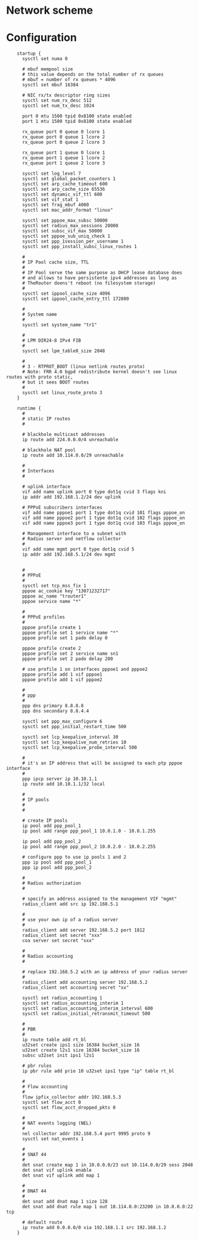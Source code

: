 # Network scheme

# Configuration

		startup {
		  sysctl set numa 0
		
		  # mbuf mempool size
		  # this value depends on the total number of rx queues
		  # mbuf = number of rx queues * 4096
		  sysctl set mbuf 16384
		  
		  # NIC rx/tx descriptor ring sizes
		  sysctl set num_rx_desc 512
		  sysctl set num_tx_desc 1024
		
		  port 0 mtu 1500 tpid 0x8100 state enabled
		  port 1 mtu 1500 tpid 0x8100 state enabled
		
		  rx_queue port 0 queue 0 lcore 1
		  rx_queue port 0 queue 1 lcore 2
		  rx_queue port 0 queue 2 lcore 3
		
		  rx_queue port 1 queue 0 lcore 1
		  rx_queue port 1 queue 1 lcore 2
		  rx_queue port 1 queue 2 lcore 3
			
		  sysctl set log_level 7
		  sysctl set global_packet_counters 1
		  sysctl set arp_cache_timeout 600
		  sysctl set arp_cache_size 65536
		  sysctl set dynamic_vif_ttl 600
		  sysctl set vif_stat 1
		  sysctl set frag_mbuf 4000
		  sysctl set mac_addr_format "linux"
		  
		  sysctl set pppoe_max_subsc 50000
		  sysctl set radius_max_sessions 20000
		  sysctl set subsc_vif_max 50000
		  sysctl set pppoe_sub_uniq_check 1
		  sysctl set ppp_1session_per_username 1
		  sysctl set ppp_install_subsc_linux_routes 1
		
		  #
		  # IP Pool cache size, TTL
		  #
		  # IP Pool serve the same purpose as DHCP lease database does
		  # and allows to have persistente ipv4 addresses as long as
		  # TheRouter doens't reboot (no filesystem storage)
		  #
		  sysctl set ippool_cache_size 4096
		  sysctl set ippool_cache_entry_ttl 172800
		
		  #
		  # System name
		  #
		  sysctl set system_name "tr1"
		  		  
		  #
		  # LPM DIR24-8 IPv4 FIB
		  #
		  sysctl set lpm_table8_size 2048
		
		  #
		  # 3 - RTPROT_BOOT (linux netlink routes proto) 
		  # Note: FRR 4.0 bgpd redistribute kernel doesn't see linux routes with proto static,
		  # but it sees BOOT routes
		  #
		  sysctl set linux_route_proto 3  
		}
		
		runtime {
		  #
		  # static IP routes
		  #
		  
		  # blackhole multicast addresses
		  ip route add 224.0.0.0/4 unreachable
		
		  # blackhole NAT pool
		  ip route add 10.114.0.0/29 unreachable
		
		  #
		  # Interfaces
		  #
		  
		  # uplink interface
		  vif add name uplink port 0 type dot1q cvid 3 flags kni
		  ip addr add 192.168.1.2/24 dev uplink
		  
		  # PPPoE subscribers interfaces
		  vif add name pppoe1 port 1 type dot1q cvid 101 flags pppoe_on
		  vif add name pppoe2 port 1 type dot1q cvid 102 flags pppoe_on
		  vif add name pppoe3 port 1 type dot1q cvid 103 flags pppoe_on
		  
		  # Management interface to a subnet with 
		  # Radius server and netflow collector
		  #
		  vif add name mgmt port 0 type dot1q cvid 5
		  ip addr add 192.168.5.1/24 dev mgmt
		
		  
		  # 
		  # PPPoE
		  #
		  sysctl set tcp_mss_fix 1
		  pppoe ac_cookie key "13071232717"
		  pppoe ac_name "trouter1"
		  pppoe service name "*"
			
		  #
		  # PPPoE profiles
		  #
		  pppoe profile create 1
		  pppoe profile set 1 service name "*"
		  pppoe profile set 1 pado delay 0
		
		  pppoe profile create 2
		  pppoe profile set 2 service name sn1
		  pppoe profile set 2 pado delay 200
		  
		  # use profile 1 on interfaces pppoe1 and pppoe2
		  pppoe profile add 1 vif pppoe1
		  pppoe profile add 1 vif pppoe2
		  
		  # 
		  # ppp
		  #
		  ppp dns primary 8.8.8.8
		  ppp dns secondary 8.8.4.4
		
		  sysctl set ppp_max_configure 6
		  sysctl set ppp_initial_restart_time 500
		  
		  sysctl set lcp_keepalive_interval 30
		  sysctl set lcp_keepalive_num_retries 10
		  sysctl set lcp_keepalive_probe_interval 500
		  
		  #
		  # it's an IP address that will be assigned to each ptp pppoe interface
		  #
		  ppp ipcp server ip 10.10.1.1
		  ip route add 10.10.1.1/32 local
		
		  #
		  # IP pools
		  #
		  #
		  
		  # create IP pools
		  ip pool add ppp_pool_1
		  ip pool add range ppp_pool_1 10.0.1.0 - 10.0.1.255
		
		  ip pool add ppp_pool_2
		  ip pool add range ppp_pool_2 10.0.2.0 - 10.0.2.255
		  
		  # configure ppp to use ip pools 1 and 2
		  ppp ip pool add ppp_pool_1
		  ppp ip pool add ppp_pool_2
		  
		  #
		  # Radius authorization
		  #
		  
		  # specify an address assigned to the management VIF "mgmt"
		  radius_client add src ip 192.168.5.1
		  	  
		  # 
		  # use your own ip of a radius server
		  #
		  radius_client add server 192.168.5.2 port 1812
		  radius_client set secret "xxx"
		  coa server set secret "xxx"
		  
		  #
		  # Radius accounting
		  #
		   
		  # replace 192.168.5.2 with an ip address of your radius server
		  #
		  radius_client add accounting server 192.168.5.2
		  radius_client set accounting secret "xx"
		
		  sysctl set radius_accounting 1
		  sysctl set radius_accounting_interim 1
		  sysctl set radius_accounting_interim_interval 600
		  sysctl set radius_initial_retransmit_timeout 500
		  
		  #
		  # PBR
		  #	  
		  ip route table add rt_bl
		  u32set create ips1 size 16384 bucket_size 16
		  u32set create l2s1 size 16384 bucket_size 16
		  subsc u32set init ips1 l2s1
		
		  # pbr rules
		  ip pbr rule add prio 10 u32set ips1 type "ip" table rt_bl	
		
		  #
		  # Flow accounting
		  #
		  flow ipfix_collector addr 192.168.5.3
		  sysctl set flow_acct 0
		  sysctl set flow_acct_dropped_pkts 0	  
		
		  #
		  # NAT events logging (NEL)
		  #
		  nel collector addr 192.168.5.4 port 9995 proto 9
		  sysctl set nat_events 1
		
		  #
		  # SNAT 44
		  #
		  det snat create map 1 in 10.0.0.0/23 out 10.114.0.0/29 sess 2048
		  det snat vif uplink enable
		  det snat vif uplink add map 1
		
		  #
		  # DNAT 44
		  #
		  det snat add dnat map 1 size 128
		  det snat add dnat rule map 1 out 10.114.0.0:23200 in 10.0.0.0:22 tcp
		
		  # default route
		  ip route add 0.0.0.0/0 via 192.168.1.1 src 192.168.1.2
		}
